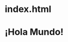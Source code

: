 # index.html
<!DOCTYPE html>
<html>
<head>
<title>Hola Mundo</title>
</head>
<body>
<h1>¡Hola Mundo!</h1>
</body>
</html>

